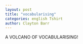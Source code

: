 ```yaml
---
layout: post
title: "vocabularising"
categories: english Tshirt
author: Clayton Barr
---
```

A VOLCANO OF VOCABULARISING!
